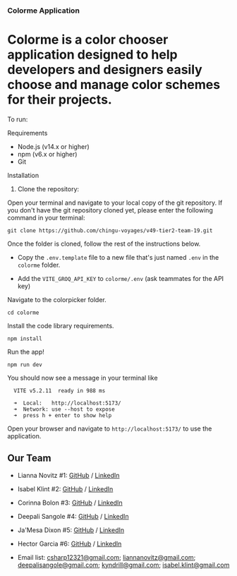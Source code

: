 
### Colorme Application

# Colorme is a color chooser application designed to help developers and designers easily choose and manage color schemes for their projects.


To run:

Requirements
- Node.js (v14.x or higher)
- npm (v6.x or higher)
- Git

Installation

1. Clone the repository:

Open your terminal and navigate to your local copy of the git repository. If you don't have the git repository cloned yet, please enter the following command in your terminal:

`git clone https://github.com/chingu-voyages/v49-tier2-team-19.git`

Once the folder is cloned, follow the rest of the instructions below.

- Copy the `.env.template` file to a new file that's just named `.env` in the `colorme` folder. 

- Add the `VITE_GROQ_API_KEY` to `colorme/.env` (ask teammates for the API key)

Navigate to the colorpicker folder.
```
cd colorme
```

Install the code library requirements.
```
npm install
```

Run the app!
```
npm run dev
```

You should now see a message in your terminal like
```
  VITE v5.2.11  ready in 988 ms

  ➜  Local:   http://localhost:5173/
  ➜  Network: use --host to expose
  ➜  press h + enter to show help
```
Open your browser and navigate to `http://localhost:5173/` to use the application.

## Our Team

- Lianna Novitz #1: [GitHub](https://github.com/lnovitz) / [LinkedIn](https://linkedin.com/in/liannanovitz) 
- Isabel Klint #2: [GitHub](https://github.com/isabelklint) / [LinkedIn](https://linkedin.com/in/isabel-klint)
- Corinna Bolon #3: [GitHub](https://github.com/corinnabolon) / [LinkedIn](https://www.linkedin.com/in/corinna-bolon-690003297/)
- Deepali Sangole #4: [GitHub](https://github.com/ss-deep) / [LinkedIn](https://www.linkedin.com/in/deepali-sangole-49b0841b/)
- Ja'Mesa Dixon #5: [GitHub](https://github.com/MeMeD10) / [LinkedIn](https://linkedin.com/in/JaMesa-Dixon)
- Hector Garcia #6: [GitHub](https://github.com/hectorgarcia07) / [LinkedIn](https://www.linkedin.com/in/hectorgarcia01/)

- Email list:  csharp12321@gmail.com; liannanovitz@gmail.com; deepalisangole@gmail.com; kyndrill@gmail.com; isabel.klint@gmail.com
